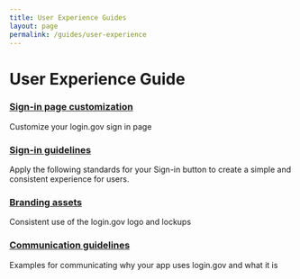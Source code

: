 ```yaml
---
title: User Experience Guides
layout: page
permalink: /guides/user-experience
---
```


# User Experience Guide

<div class="grid-row grid-gap flex-align-stretch margin-top-4">
  <div class="tablet:grid-col margin-top-2 tablet:margin-top-0 display-flex flex-align-stretch border border-solid border-width-1px radius-md border-gray-10 shadow-1 padding-5 margin-x-05">
    <div class="site-docs-card-link">
      <h3 class="font-lang-lg margin-0">
        <a href="{{ site.baseurl }}/guides/sign-in-customization" class="block-link text-no-underline text-primary hover:text-underline">Sign-in page customization</a>
      </h3>
      <p class="margin-top-1">Customize your login.gov sign in page</p>
    </div>
  </div>
    <div class="tablet:grid-col margin-top-2 tablet:margin-top-0 display-flex flex-align-stretch border border-solid border-width-1px radius-md border-gray-10 shadow-1 padding-5 margin-x-05">
    <div class="site-docs-card-link">
      <h3 class="font-lang-lg margin-0">
        <a href="{{ site.baseurl }}/guides/sign-in-guidelines" class="block-link text-no-underline text-primary hover:text-underline">Sign-in guidelines </a>
      </h3>
      <p class="margin-top-1">Apply the following standards for your Sign-in button to create a simple and consistent experience for users.
 </p>
    </div>
  </div>
</div>
<div class="grid-row grid-gap flex-align-stretch margin-top-4">
  <div class="tablet:grid-col margin-top-2 tablet:margin-top-0 display-flex flex-align-stretch border border-solid border-width-1px radius-md border-gray-10 shadow-1 padding-5 margin-x-05">
    <div class="site-docs-card-link">
      <h3 class="font-lang-lg margin-0">
        <a href="{{ site.baseurl }}/guides/branding" class="block-link text-no-underline text-primary hover:text-underline">Branding assets</a>
      </h3>
      <p class="margin-top-1">Consistent use of the login.gov logo and lockups</p>
    </div>
  </div>
    <div class="tablet:grid-col margin-top-2 tablet:margin-top-0 display-flex flex-align-stretch border border-solid border-width-1px radius-md border-gray-10 shadow-1 padding-5 margin-x-05">
    <div class="site-docs-card-link">
      <h3 class="font-lang-lg margin-0">
        <a href="{{ site.baseurl }}/guides/communication-guidelines" class="block-link text-no-underline text-primary hover:text-underline">Communication guidelines</a>
      </h3>
      <p class="margin-top-1">Examples for communicating why your app uses login.gov and what it is</p>
    </div>
  </div>
</div>
